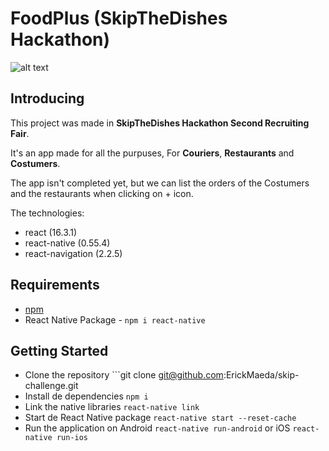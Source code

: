 # FoodPlus (SkipTheDishes Hackathon)

![alt text](https://cdn-images-1.medium.com/max/1200/1*zS8QMPKVuKNWfXO1nTcSTw.png)

## Introducing

This project was made in **SkipTheDishes Hackathon Second Recruiting Fair**.

It's an app made for all the purpuses, For **Couriers**, **Restaurants** and **Costumers**.

The app isn't completed yet, but we can list the orders of the Costumers and the restaurants when clicking on + icon.

The technologies:
- react (16.3.1)
- react-native (0.55.4)
- react-navigation (2.2.5)


## Requirements
* [npm](https://docs.npmjs.com/cli/install)
* React Native Package - ```npm i react-native```

## Getting Started

- Clone the repository ```git clone git@github.com:ErickMaeda/skip-challenge.git
- Install de dependencies ``` npm i ```
- Link the native libraries ``` react-native link ```
- Start de React Native package ``` react-native start --reset-cache ```
- Run the application on Android ``` react-native run-android ``` or iOS ``` react-native run-ios ```
